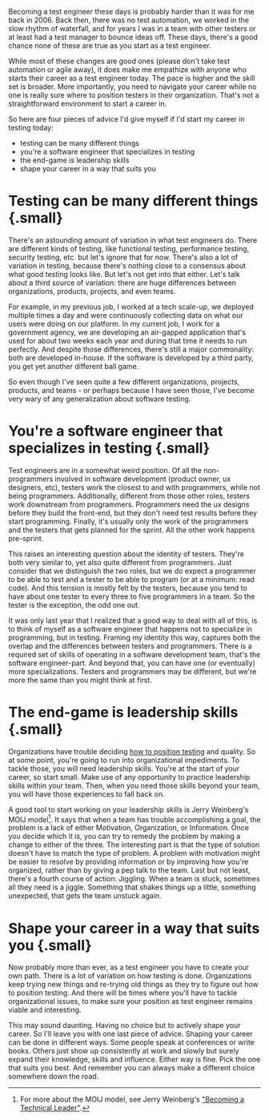 <!--
.. title: So you want to become a test engineer?
.. slug: so-you-want-to-become-a-test-engineer
.. date: 2024-02-26
.. category: software testing
.. tags: career, leadership, quality engineering, software development, software testing
.. type: text
-->

Becoming a test engineer these days is probably harder than it was for me back in 2006. Back then, there was no test automation, we worked in the slow rhythm of waterfall, and for years I was in a team with other testers or at least had a test manager to bounce ideas off. These days, there's a good chance none of these are true as you start as a test engineer.

While most of these changes are good ones (please don't take test automation or agile away), it does make me empathize with anyone who starts their career as a test engineer today. The pace is higher and the skill set is broader. More importantly, you need to navigate your career while no one is really sure where to position testers in their organization. That's not a straightforward environment to start a career in.

So here are four pieces of advice I'd give myself if I'd start my career in testing today:

- testing can be many different things
- you're a software engineer that specializes in testing
- the end-game is leadership skills
- shape your career in a way that suits you

<!-- TEASER_END -->

# Testing can be many different things {.small}

There's an astounding amount of variation in what test engineers do. There are different kinds of testing, like functional testing, performance testing, security testing, etc. but let's ignore that for now. There's also a lot of variation in testing, because there's nothing close to a consensus about what good testing looks like. But let's not get into that either. Let's talk about a third source of variation: there are huge differences between organizations, products, projects, and even teams.

For example, in my previous job, I worked at a tech scale-up, we deployed multiple times a day and were continuously collecting data on what our users were doing on our platform. In my current job, I work for a government agency, we are developing an air-gapped application that's used for about two weeks each year and during that time it needs to run perfectly. And despite those differences, there's still a major commonality: both are developed in-house. If the software is developed by a third party, you get yet another different ball game.

So even though I've seen quite a few different organizations, projects, products, and teams - or perhaps because I have seen those, I've become very wary of any generalization about software testing.


# You're a software engineer that specializes in testing {.small}
Test engineers are in a somewhat weird position. Of all the non-programmers involved in software development (product owner, ux designers, etc), testers work the closest to and with programmers, while not being programmers. Additionally, different from those other roles, testers work downstream from programmers. Programmers need the ux designs before they build the front-end, but they don't need test results before they start programming. Finally, it's usually only the work of the programmers and the testers that gets planned for the sprint. All the other work happens pre-sprint.

This raises an interesting question about the identity of testers. They're both very similar to, yet also quite different from programmers. Just consider that we distinguish the two roles, but we do expect a programmer to be able to test and a tester to be able to program (or at a minimum: read code). And this tension is mostly felt by the testers, because you tend to have about one tester to every three to five programmers in a team. So the tester is the exception, the odd one out.

It was only last year that I realized that a good way to deal with all of this, is to think of myself as a software engineer that happens not to specialize in programming, but in testing. Framing my identity this way, captures both the overlap and the differences between testers and programmers. There is a required set of skills of operating in a software development team, that's the software engineer-part. And beyond that, you can have one (or eventually) more specializations. Testers and programmers may be different, but we're more the same than you might think at first.


# The end-game is leadership skills {.small}
Organizations have trouble deciding [how to position testing](link://slug/a-good-tester-is-all-over-the-place) and quality. So at some point, you're going to run into organizational impediments. To tackle those, you will need leadership skills. You're at the start of your career, so start small. Make use of any opportunity to practice leadership skills within your team. Then, when you need those skills beyond your team, you will have those experiences to fall back on.

A good tool to start working on your leadership skills is Jerry Weinberg's MOIJ model[^1]. It says that when a team has trouble accomplishing a goal, the problem is a lack of either Motivation, Organization, or Information. Once you decide which it is, you can try to remedy the problem by making a change to either of the three. The interesting part is that the type of solution doesn't have to match the type of problem. A problem with motivation might be easier to resolve by providing information or by improving how you're organized, rather than by giving a pep talk to the team. Last but not least, there's a fourth course of action: Jiggling. When a team is stuck, sometimes all they need is a jiggle. Something that shakes things up a little, something unexpected, that gets the team unstuck again.

[^1]: For more about the MOIJ model, see Jerry Weinberg's ["Becoming a Technical Leader"](https://leanpub.com/becomingatechnicalleader).


# Shape your career in a way that suits you {.small}
Now probably more than ever, as a test engineer you have to create your own path. There is a lot of variation on how testing is done. Organizations keep trying new things and re-trying old things as they try to figure out how to position testing. And there will be times where you'll have to tackle organizational issues, to make sure your position as test engineer remains viable and interesting.

This may sound daunting. Having no choice but to actively shape your career. So I'll leave you with one last piece of advice. Shaping your career can be done in different ways. Some people speak at conferences or write books. Others just show up consistently at work and slowly but surely expand their knowledge, skills and influence. Either way is fine. Pick the one that suits you best. And remember you can always make a different choice somewhere down the road.
